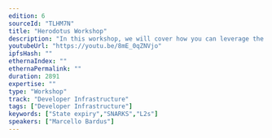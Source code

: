 ```yaml
---
edition: 6
sourceId: "TLHM7N"
title: "Herodotus Workshop"
description: "In this workshop, we will cover how you can leverage the power of Storage Proofs to enable your applications to read the current and historical state of another blockchain in a secure and verifiable manner."
youtubeUrl: "https://youtu.be/8mE_0qZNVjo"
ipfsHash: ""
ethernaIndex: ""
ethernaPermalink: ""
duration: 2891
expertise: ""
type: "Workshop"
track: "Developer Infrastructure"
tags: ["Developer Infrastructure"]
keywords: ["State expiry","SNARKS","L2s"]
speakers: ["Marcello Bardus"]
---
```

